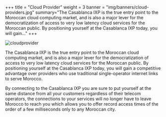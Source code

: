 +++
title = "Cloud Provider"
weight = 3
banner = "img/banners/cloud-providers.jpg"
summary="The Casablanca IXP is the true entry point to the Moroccan cloud computing market, and is also a major lever for the democratization of access to very low latency cloud services for the Moroccan public. By positioning yourself at the Casablanca IXP today, you will gain..."
+++

![cloudprovider](/more/images/cloudprovider.jpg)


The Casablanca IXP is the true entry point to the Moroccan cloud computing market, and is also a major lever for the democratization of access to very low latency cloud services for the Moroccan public. By positioning yourself at the Casablanca IXP today, you will gain a competitive advantage over providers who use traditional single-operator internet links to serve Morocco.

By connecting to the Casablanca IXP you are sure to put yourself at the same distance from all your customers regardless of their telecom operators, the connections to your services will no longer have to leave Morocco to reach you which allows you to offer record access times of the order of a few milliseconds only to any Moroccan city.

